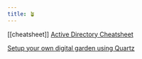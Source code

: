 ```yaml
---
title: 🪴 
---
```



[[cheatsheet]]
[Active Directory Cheatsheet](ad/cheatsheet.md)

[Setup your own digital garden using Quartz]()
